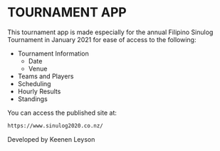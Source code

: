 # TOURNAMENT APP

This tournament app is made especially for the annual Filipino Sinulog Tournament in January 2021 for ease of access to the following:

* Tournament Information
  * Date
  * Venue
* Teams and Players
* Scheduling
* Hourly Results
* Standings

You can access the published site at:

```sh
https://www.sinulog2020.co.nz/
```

Developed by Keenen Leyson
